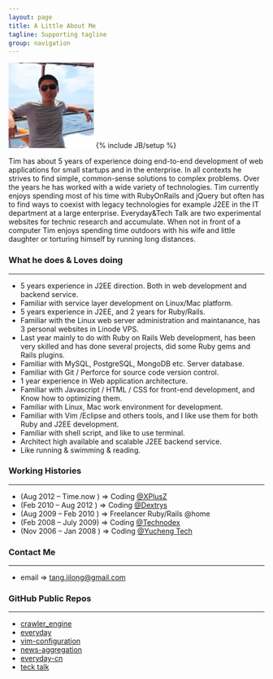 ```yaml
---
layout: page
title: A Little About Me
tagline: Supporting tagline
group: navigation
---
```


<img class='inset right' src='/images/avatar1.png' title='Tim Tang at redang island!' alt='Photo of Tim.Tang at redang island!' width='168px' />
{% include JB/setup %}

Tim has about 5 years of experience doing end-to-end development of web applications for small startups and in the enterprise. In all contexts he strives to find simple, common-sense solutions to complex problems. Over the years he has worked with a wide variety of technologies. Tim currently enjoys spending most of his time with RubyOnRails and jQuery but often has to find ways to coexist with legacy technologies for example J2EE in the IT department at a large enterprise. Everyday&Tech Talk are two experimental websites for technic research and accumulate. When not in front of a computer Tim enjoys spending time outdoors with his wife and little daughter or torturing himself by running long distances.

### What he does & Loves doing
---
- 5 years experience in J2EE direction. Both in web development and backend service.
- Familiar with service layer development on Linux/Mac platform.
- 5 years experience in J2EE, and 2 years for Ruby/Rails.
- Familiar with the Linux web server administration and maintanance, has 3 personal websites in Linode VPS.
- Last year mainly to do with Ruby on Rails Web development, has been very skilled and has done several projects, did some Ruby gems and Rails plugins.
- Familiar with MySQL, PostgreSQL, MongoDB etc. Server database.
- Familiar with Git / Perforce for source code version control.
- 1 year experience in Web application architecture.
- Familiar with Javascript / HTML / CSS for front-end development, and Know how to optimizing them.
- Familiar with Linux, Mac work environment for development.
- Familiar with Vim /Eclipse and others tools, and I like use them for both Ruby and J2EE development.
- Familiar with shell script, and like to use terminal.
- Architect high available and scalable J2EE backend service.
- Like running & swimming & reading.

### Working Histories
---
- (Aug 2012 – Time.now ) => Coding [@XPlusZ](http://www.xplusz.com)
- (Feb 2010 – Aug 2012 ) => Coding [@Dextrys](http://www.dextrys.com)
- (Aug 2009 – Feb 2010 ) => Freelancer Ruby/Rails @home
- (Feb 2008 – July 2009) => Coding [@Technodex](http://www.technodex.com)
- (Nov 2006 – Jan 2008 ) => Coding [@Yucheng Tech](http://www.yuchengtech.com)

### Contact Me
---
- email => tang.jilong@gmail.com

### GitHub Public Repos
---
- [crawler_engine](https://github.com/tim-tang/crawler_engine)
- [everyday](https://github.com/tim-tang/everyday)
- [vim-configuration](https://github.com/tim-tang/vim)
- [news-aggregation](https://github.com/tim-tang/news_agg)
- [everyday-cn](https://github.com/tim-tang/everyday-cn)
- [teck talk](https://github.com/tim-tang/tim-tang.github.com)
